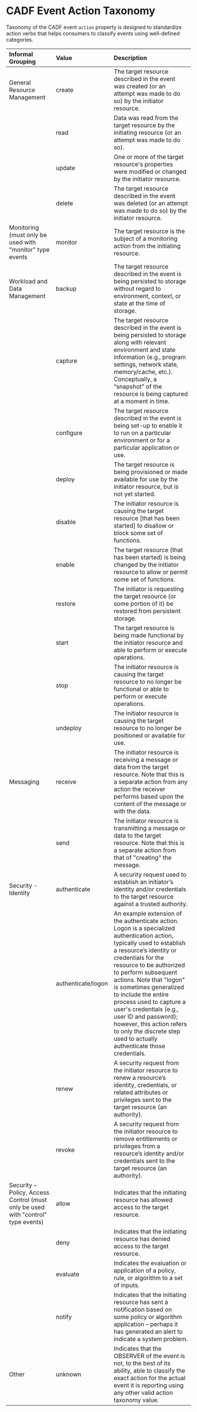# CADF Event Action Taxonomy

Taxonomy of the CADF event `action` property is designed to standardize action verbs that helps  consumers to classify events using well-defined categories. 

|Informal Grouping| Value| Description
|:----------------|:-----|:-----------
|General Resource Management| create| The target resource described in the event was created (or an attempt was made to do so) by the initiator resource.
||read| Data was read from the target resource by the initiating resource (or an attempt was made to do so).
||update| One or more of the target resource's properties were modified or changed by the initiator resource.
||delete| The target resource described in the event was deleted (or an attempt was made to do so) by the initiator resource.
|Monitoring (must only be used with "monitor" type events| monitor| The target resource is the subject of a monitoring action from the initiating resource.
|Workload and Data Management| backup| The target resource described in the event is being persisted to storage without regard to environment, context, or state at the time of storage.
||capture| The target resource described in the event is being persisted to storage along with relevant environment and state information (e.g., program settings, network state, memory/cache, etc.). Conceptually, a “snapshot” of the resource is being captured at a moment in time.
||configure| The target resource described in the event is being set-up to enable it to run on a particular environment or for a particular application or use.
||deploy| The target resource is being provisioned or made available for use by the initiator resource, but is not yet started.
||disable| The initiator resource is causing the target resource [that has been started] to disallow or block some set of functions.
||enable| The target resource (that has been started) is being changed by the initiator resource to allow or permit some set of functions.
||restore| The initiator is requesting the target resource (or some portion of it) be restored from persistent storage.
||start |The target resource is being made functional by the initiator resource and able to perform or execute operations.
||stop| The initiator resource is causing the target resource to no longer be functional or able to perform or execute operations.
||undeploy| The initiator resource is causing the target resource to no longer be positioned or available for use.
|Messaging |receive |The initiator resource is receiving a message or data from the target resource. Note that this is a separate action from any action the receiver performs based upon the content of the message or with the data.
||send |The initiator resource is transmitting a message or data to the target resource. Note that this is a separate action from that of "creating" the message.
|Security - Identity |authenticate |A security request used to establish an initiator’s identity and/or credentials to the target resource against a trusted authority.
||authenticate/logon |An example extension of the authenticate action. Logon is a specialized authentication action, typically used to establish a resource’s identity or credentials for the resource to be authorized to perform subsequent actions. Note that "logon" is sometimes generalized to include the entire process used to capture a user's credentials (e.g., user ID and password); however, this action refers to only the discrete step used to actually authenticate those credentials.
||renew|A security request from the initiator resource to renew a resource’s identity, credentials, or related attributes or privileges sent to the target resource (an authority).
||revoke |A security request from the initiator resource to remove entitlements or privileges from a resource’s identity and/or credentials sent to the target resource (an authority).
|Security – Policy, Access Control (must only be used with "control" type events) |allow |Indicates that the initiating resource has allowed access to the target resource.
||deny |Indicates that the initiating resource has denied access to the target resource.
||evaluate |Indicates the evaluation or application of a policy, rule, or algorithm to a set of inputs.
||notify |Indicates that the initiating resource has sent a notification based on some policy or algorithm application – perhaps it has generated an alert to indicate a system problem.
|Other|unknown| Indicates that the OBSERVER of the event is not, to the best of its ability, able to classify the exact action for the actual event it is reporting using any other valid action taxonomy value.
